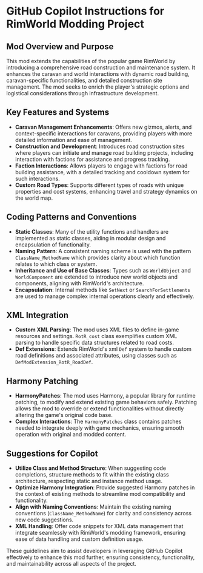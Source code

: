 # GitHub Copilot Instructions for RimWorld Modding Project

## Mod Overview and Purpose

This mod extends the capabilities of the popular game RimWorld by introducing a comprehensive road construction and maintenance system. It enhances the caravan and world interactions with dynamic road building, caravan-specific functionalities, and detailed construction site management. The mod seeks to enrich the player's strategic options and logistical considerations through infrastructure development.

## Key Features and Systems

- **Caravan Management Enhancements**: Offers new gizmos, alerts, and context-specific interactions for caravans, providing players with more detailed information and ease of management.
- **Construction and Development**: Introduces road construction sites where players can initiate and manage road building projects, including interaction with factions for assistance and progress tracking.
- **Faction Interactions**: Allows players to engage with factions for road building assistance, with a detailed tracking and cooldown system for such interactions.
- **Custom Road Types**: Supports different types of roads with unique properties and cost systems, enhancing travel and strategy dynamics on the world map.

## Coding Patterns and Conventions

- **Static Classes**: Many of the utility functions and handlers are implemented as static classes, aiding in modular design and encapsulation of functionality.
- **Naming Pattern**: A consistent naming scheme is used with the pattern `ClassName_MethodName` which provides clarity about which function relates to which class or system.
- **Inheritance and Use of Base Classes**: Types such as `WorldObject` and `WorldComponent` are extended to introduce new world objects and components, aligning with RimWorld's architecture.
- **Encapsulation**: Internal methods like `SetNext` or `SearchForSettlements` are used to manage complex internal operations clearly and effectively.

## XML Integration

- **Custom XML Parsing**: The mod uses XML files to define in-game resources and settings. `RotR_cost` class exemplifies custom XML parsing to handle specific data structures related to road costs.
- **Def Extensions**: Extends RimWorld's xml `Def` system to handle custom road definitions and associated attributes, using classes such as `DefModExtension_RotR_RoadDef`.

## Harmony Patching

- **HarmonyPatches**: The mod uses Harmony, a popular library for runtime patching, to modify and extend existing game behaviors safely. Patching allows the mod to override or extend functionalities without directly altering the game's original code base.
- **Complex Interactions**: The `HarmonyPatches` class contains patches needed to integrate deeply with game mechanics, ensuring smooth operation with original and modded content.

## Suggestions for Copilot

- **Utilize Class and Method Structure**: When suggesting code completions, structure methods to fit within the existing class architecture, respecting static and instance method usage.
- **Optimize Harmony Integration**: Provide suggested Harmony patches in the context of existing methods to streamline mod compatibility and functionality.
- **Align with Naming Conventions**: Maintain the existing naming conventions (`ClassName_MethodName`) for clarity and consistency across new code suggestions.
- **XML Handling**: Offer code snippets for XML data management that integrate seamlessly with RimWorld's modding framework, ensuring ease of data handling and custom definition usage.

These guidelines aim to assist developers in leveraging GitHub Copilot effectively to enhance this mod further, ensuring consistency, functionality, and maintainability across all aspects of the project.
